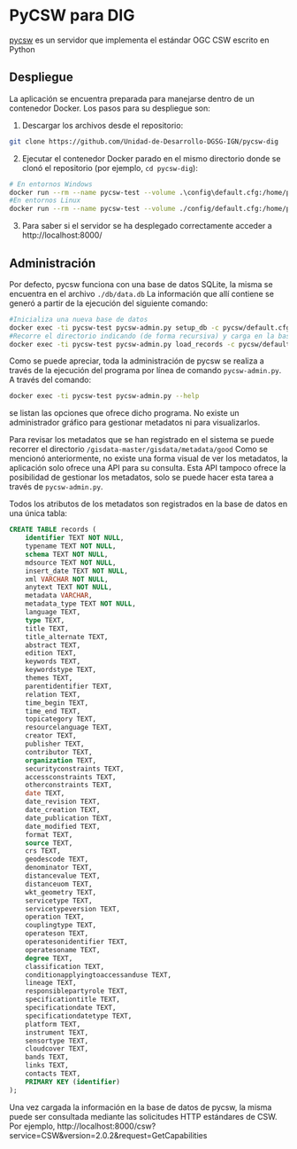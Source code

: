 # PyCSW para DIG
[pycsw](https://pycsw.org/) es un servidor que implementa el estándar OGC CSW escrito en Python

## Despliegue

La aplicación se encuentra preparada para manejarse dentro de un contenedor Docker.
Los pasos para su despliegue son:

1. Descargar los archivos desde el repositorio:

```bash
git clone https://github.com/Unidad-de-Desarrollo-DGSG-IGN/pycsw-dig
```
2.  Ejecutar el contenedor Docker parado en el mismo directorio donde se clonó el repositorio (por ejemplo, `cd pycsw-dig`):
```bash
# En entornos Windows
docker run --rm --name pycsw-test --volume .\config\default.cfg:/home/pycsw/pycsw/default.cfg --volume .\db:/var/lib/pycsw --volume .\gisdata-master:/gisdata-master --detach --publish 8000:8000 geopython/pycsw
#En entornos Linux
docker run --rm --name pycsw-test --volume ./config/default.cfg:/home/pycsw/pycsw/default.cfg --volume ./db:/var/lib/pycsw --volume ./gisdata-master:/gisdata-master --detach --publish 8000:8000 geopython/pycsw
```
3. Para saber si el servidor se ha desplegado correctamente acceder a http://localhost:8000/

## Administración
Por defecto, pycsw funciona con una base de datos SQLite, la misma se encuentra en el archivo `./db/data.db`
La información que allí contiene se generó a partir de la ejecución del siguiente comando:

```bash
#Inicializa una nueva base de datos
docker exec -ti pycsw-test pycsw-admin.py setup_db -c pycsw/default.cfg
#Recorre el directorio indicando (de forma recursiva) y carga en la base de datos todo XML de metadatos que encuentre
docker exec -ti pycsw-test pycsw-admin.py load_records -c pycsw/default.cfg -p /gisdata-master/gisdata/metadata/good -r
```
Como se puede apreciar, toda la administración de pycsw se realiza a través de la ejecución del programa por línea de comando `pycsw-admin.py`. A través del comando:
```bash
docker exec -ti pycsw-test pycsw-admin.py --help
```
se listan las opciones que ofrece dicho programa.
No existe un administrador gráfico para gestionar metadatos ni para visualizarlos.

Para revisar los metadatos que se han registrado en el sistema se puede recorrer el directorio `/gisdata-master/gisdata/metadata/good`
Como se mencionó anteriormente, no existe una forma visual de ver los metadatos, la aplicación solo ofrece una API para su consulta. Esta API tampoco ofrece la posibilidad de gestionar los metadatos, solo se puede hacer esta tarea a través de `pycsw-admin.py`.

Todos los atributos de los metadatos son registrados en la base de datos en una única tabla:

```sql
CREATE TABLE records (
	identifier TEXT NOT NULL, 
	typename TEXT NOT NULL, 
	schema TEXT NOT NULL, 
	mdsource TEXT NOT NULL, 
	insert_date TEXT NOT NULL, 
	xml VARCHAR NOT NULL, 
	anytext TEXT NOT NULL, 
	metadata VARCHAR, 
	metadata_type TEXT NOT NULL, 
	language TEXT, 
	type TEXT, 
	title TEXT, 
	title_alternate TEXT, 
	abstract TEXT, 
	edition TEXT, 
	keywords TEXT, 
	keywordstype TEXT, 
	themes TEXT, 
	parentidentifier TEXT, 
	relation TEXT, 
	time_begin TEXT, 
	time_end TEXT, 
	topicategory TEXT, 
	resourcelanguage TEXT, 
	creator TEXT, 
	publisher TEXT, 
	contributor TEXT, 
	organization TEXT, 
	securityconstraints TEXT, 
	accessconstraints TEXT, 
	otherconstraints TEXT, 
	date TEXT, 
	date_revision TEXT, 
	date_creation TEXT, 
	date_publication TEXT, 
	date_modified TEXT, 
	format TEXT, 
	source TEXT, 
	crs TEXT, 
	geodescode TEXT, 
	denominator TEXT, 
	distancevalue TEXT, 
	distanceuom TEXT, 
	wkt_geometry TEXT, 
	servicetype TEXT, 
	servicetypeversion TEXT, 
	operation TEXT, 
	couplingtype TEXT, 
	operateson TEXT, 
	operatesonidentifier TEXT, 
	operatesoname TEXT, 
	degree TEXT, 
	classification TEXT, 
	conditionapplyingtoaccessanduse TEXT, 
	lineage TEXT, 
	responsiblepartyrole TEXT, 
	specificationtitle TEXT, 
	specificationdate TEXT, 
	specificationdatetype TEXT, 
	platform TEXT, 
	instrument TEXT, 
	sensortype TEXT, 
	cloudcover TEXT, 
	bands TEXT, 
	links TEXT, 
	contacts TEXT, 
	PRIMARY KEY (identifier)
);
```

Una vez cargada la información en la base de datos de pycsw, la misma puede ser consultada mediante las solicitudes HTTP estándares de CSW. Por ejemplo, http://localhost:8000/csw?service=CSW&version=2.0.2&request=GetCapabilities
